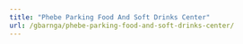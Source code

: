 ```yaml
---
title: "Phebe Parking Food And Soft Drinks Center"
url: /gbarnga/phebe-parking-food-and-soft-drinks-center/
---
```

